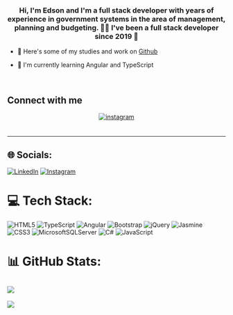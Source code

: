 ### <div align="center">Hi, I'm Edson and I'm a full stack developer with years of experience in government systems in the area of ​​management, planning and budgeting.  👨‍💻 I've been a full stack developer since 2019 🚀</div>  

- 🔭 Here's some of my studies and work on [Github](https://github.com/edsonvictorr)  

- 🌱 I'm currently learning Angular and TypeScript  

</td></tr></table>  

<br/>  

## Connect with me  
<div align="center">
<a href="https://instagram.com/listofmyprblms_" target="_blank">
<img src=https://img.shields.io/badge/instagram-%23000000.svg?&style=for-the-badge&logo=instagram&logoColor=white alt=instagram style="margin-bottom: 5px;" />
</a>  
</div>  

<br/>  

----

## 🌐 Socials:
[![LinkedIn](https://img.shields.io/badge/LinkedIn-%230077B5.svg?logo=linkedin&logoColor=white)](https://linkedin.com/in/https://www.linkedin.com/in/edson-victor-197499139/)
[![Instagram](https://img.shields.io/badge/instagram-%23000000.svg?&style=for-the-badge&logo=instagram&logoColor=white)](https://instagram.com/listofmyprblms_/)

# 💻 Tech Stack:
![HTML5](https://img.shields.io/badge/html5-%23E34F26.svg?style=for-the-badge&logo=html5&logoColor=white) ![TypeScript](https://img.shields.io/badge/typescript-%23007ACC.svg?style=for-the-badge&logo=typescript&logoColor=white) ![Angular](https://img.shields.io/badge/angular-%23DD0031.svg?style=for-the-badge&logo=angular&logoColor=white) ![Bootstrap](https://img.shields.io/badge/bootstrap-%23563D7C.svg?style=for-the-badge&logo=bootstrap&logoColor=white) ![jQuery](https://img.shields.io/badge/jquery-%230769AD.svg?style=for-the-badge&logo=jquery&logoColor=white) ![Jasmine](https://img.shields.io/badge/jasmine-%238A4182.svg?style=for-the-badge&logo=jasmine&logoColor=white) ![CSS3](https://img.shields.io/badge/css3-%231572B6.svg?style=for-the-badge&logo=css3&logoColor=white)  ![MicrosoftSQLServer](https://img.shields.io/badge/Microsoft%20SQL%20Sever-CC2927?style=for-the-badge&logo=microsoft%20sql%20server&logoColor=white) ![C#](https://img.shields.io/badge/c%23-%23239120.svg?style=for-the-badge&logo=c-sharp&logoColor=white) ![JavaScript](https://img.shields.io/badge/javascript-%23323330.svg?style=for-the-badge&logo=javascript&logoColor=%23F7DF1E)
# 📊 GitHub Stats:
![](https://github-readme-stats.vercel.app/api/top-langs/?username=edsonvictorr&theme=dark&hide_border=false&include_all_commits=false&count_private=false&layout=compact)
---
[![](https://visitcount.itsvg.in/api?id=edsonvictorr&icon=0&color=0)](https://visitcount.itsvg.in)

<!-- Proudly created with GPRM ( https://gprm.itsvg.in ) -->
